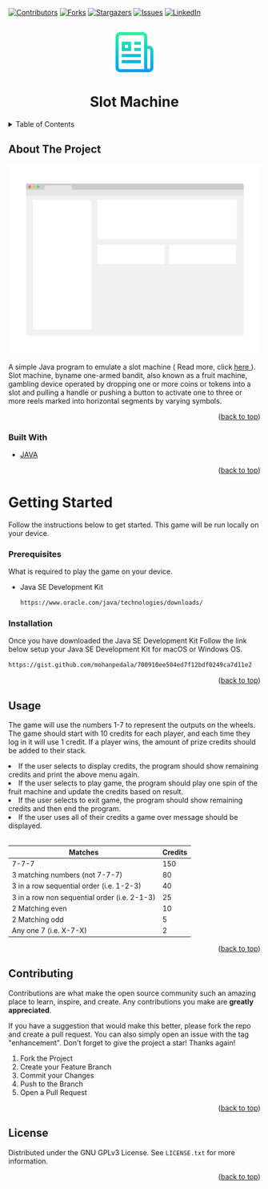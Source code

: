 <div id="top"></div>
<!--
*** Thanks for checking out the SlotMachine. If you have a suggestion
*** that would make this better, please fork the repo and create a pull request
*** or simply open an issue with the tag "enhancement".
*** Don't forget to give the project a star!
*** Thanks again! Now go create something AMAZING! :D
-->



<!-- PROJECT SHIELDS -->
<!--
*** I'm using markdown "reference style" links for readability.
*** Reference links are enclosed in brackets [ ] instead of parentheses ( ).
*** See the bottom of this document for the declaration of the reference variables
*** for contributors-url, forks-url, etc. This is an optional, concise syntax you may use.
*** https://www.markdownguide.org/basic-syntax/#reference-style-links
-->
[![Contributors][contributors-shield]][contributors-url]
[![Forks][forks-shield]][forks-url]
[![Stargazers][stars-shield]][stars-url]
[![Issues][issues-shield]][issues-url]
[![LinkedIn][linkedin-shield]][linkedin-url]



<!-- PROJECT LOGO -->
<br />
<div align="center">
  <a href="https://github.com/ahsanuk/slotmachine/">
    <img src="images/logo.png" alt="Logo" width="80" height="80">
  </a>

  <h1 align="center">Slot Machine</h1>
</div>

<!-- TABLE OF CONTENTS -->
<details>
  <summary>Table of Contents</summary>
  <ol>
    <li>
      <a href="#about-the-project">About The Project</a>
      <ul>
        <li><a href="#built-with">Built With</a></li>
      </ul>
    </li>
    <li>
      <a href="#getting-started">Getting Started</a>
      <ul>
        <li><a href="#prerequisites">Prerequisites</a></li>
        <li><a href="#installation">Installation</a></li>
      </ul>
    </li>
    <li><a href="#usage">Usage</a></li>
    
   <li><a href="#license">License</a></li>
 
  </ol>
</details>



<!-- ABOUT THE PROJECT -->
## About The Project

[![Product Name Screen Shot][product-screenshot]](https://example.com)

A simple Java program to emulate a slot machine ( Read more, click <a href="http://en.wikipedia.org/wiki/Slot_machine"> here </a>). Slot machine, byname one-armed bandit, also known as a fruit machine, gambling device operated by dropping one or more coins or tokens into a slot and pulling a handle or pushing a button to activate one to three or more reels marked into horizontal segments by varying symbols.

<p align="right">(<a href="#top">back to top</a>)</p>



### Built With


* [JAVA](https://java.com)

<p align="right">(<a href="#top">back to top</a>)</p>



<!-- GETTING STARTED -->
# Getting Started

Follow the instructions below to get started. This game will be run locally on your device.

### Prerequisites

What is required to play the game on your device.

* Java SE Development Kit
  ```sh
  https://www.oracle.com/java/technologies/downloads/
  ```

### Installation

Once you have downloaded the Java SE Development Kit Follow the link below setup your Java SE Development Kit for macOS or Windows OS.
  ```sh
  https://gist.github.com/mohanpedala/700910ee504ed7f12bdf0249ca7d11e2
  ```
<p align="right">(<a href="#top">back to top</a>)</p>

<!-- USAGE EXAMPLES -->
## Usage

The game will use the numbers 1-7 to represent the outputs on the wheels. The game should start with 10 credits for each player, and each time they log in it will use 1 credit. If a player wins, the amount of prize credits should be added to their stack.

<li>If the user selects to display credits, the program should show remaining credits and print the above menu again.</li>

<li>If the user selects to play game, the program should play one spin of the fruit machine and update the credits based on result.</li>

<li>If the user selects to exit game, the program should show remaining credits and then end the program.</li>

<li>If the user uses all of their credits a game over message should be displayed.</li>

</ul>
</br>

| Matches | Credits |
| --------------- | --------------- |
| 7-7-7           | 150 |
| 3 matching numbers (not 7-7-7) | 80 | 
| 3 in a row sequential order (i.e. 1-2-3)  | 40 |
| 3 in a row non sequential order (i.e. 2-1-3) | 25  |
| 2 Matching even   | 10 |
| 2 Matching odd  | 5  |
| Any one 7 (i.e. X-7-X)  | 2   |

<p align="right">(<a href="#top">back to top</a>)</p>

<!-- CONTRIBUTING -->
## Contributing

Contributions are what make the open source community such an amazing place to learn, inspire, and create. Any contributions you make are **greatly appreciated**.

If you have a suggestion that would make this better, please fork the repo and create a pull request. You can also simply open an issue with the tag "enhancement".
Don't forget to give the project a star! Thanks again!

1. Fork the Project
2. Create your Feature Branch 
3. Commit your Changes
4. Push to the Branch
5. Open a Pull Request

<p align="right">(<a href="#top">back to top</a>)</p>



<!-- LICENSE -->
## License

Distributed under the GNU GPLv3 License. See `LICENSE.txt` for more information.

<p align="right">(<a href="#top">back to top</a>)</p>

<!-- MARKDOWN LINKS & IMAGES -->
<!-- https://www.markdownguide.org/basic-syntax/#reference-style-links -->
[contributors-shield]: https://img.shields.io/github/contributors/ahsanuk/slotmachine.svg?style=for-the-badge
[contributors-url]: https://github.com/ahsanuk/slotmachine/graphs/contributors
[forks-shield]: https://img.shields.io/github/forks/ahsanuk/slotmachine.svg?style=for-the-badge
[forks-url]: https://github.com/ahsanuk/slotmachine/network/members
[stars-shield]: https://img.shields.io/github/stars/ahsanuk/slotmachine.svg?style=for-the-badge
[stars-url]: https://github.com/ahsanuk/slotmachine/stargazers
[issues-shield]: https://img.shields.io/github/issues/ahsanuk/slotmachine.svg?style=for-the-badge
[issues-url]: https://github.com/ahsanuk/slotmachine/issues
[license-shield]: https://img.shields.io/github/license/ahsanuk/slotmachine.svg?style=for-the-badge
[license-url]: https://github.com/ahsanuk/slotmachine/blob/master/LICENSE.txt
[linkedin-shield]: https://img.shields.io/badge/-LinkedIn-black.svg?style=for-the-badge&logo=linkedin&colorB=555
[linkedin-url]: https://linkedin.com/in/ahsanuk
[product-screenshot]: images/screenshot.png

